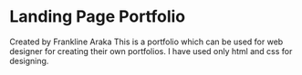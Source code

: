 # Landing Page Portfolio
Created by Frankline Araka
This is a portfolio which  can be used for web designer for creating their own portfolios.
I have used only html and css for designing.
